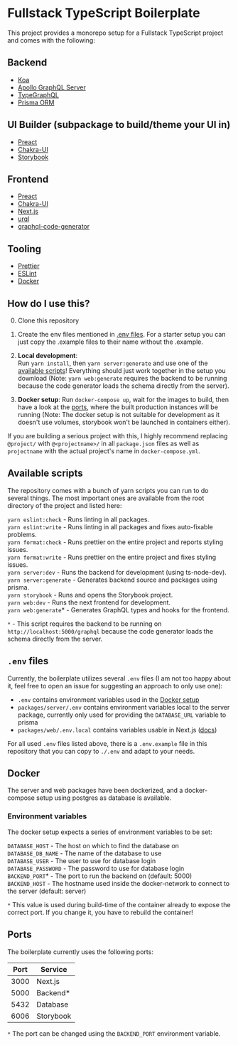 # Fullstack TypeScript Boilerplate

This project provides a monorepo setup for a Fullstack TypeScript project and comes with the following:

## Backend

- [Koa](https://github.com/koajs/koa/)
- [Apollo GraphQL Server](https://github.com/apollographql/apollo-server/tree/main/packages/apollo-server-koa/)
- [TypeGraphQL](https://github.com/MichalLytek/type-graphql/)
- [Prisma ORM](https://github.com/prisma/prisma/)

## UI Builder (subpackage to build/theme your UI in)

- [Preact](https://github.com/preactjs/preact/)
- [Chakra-UI](https://github.com/chakra-ui/chakra-ui/)
- [Storybook](https://github.com/storybookjs/storybook/)

## Frontend

- [Preact](https://github.com/preactjs/preact/)
- [Chakra-UI](https://github.com/chakra-ui/chakra-ui/)
- [Next.js](https://github.com/vercel/next.js/)
- [urql](https://github.com/FormidableLabs/urql/)
- [graphql-code-generator](https://github.com/dotansimha/graphql-code-generator/)

## Tooling

- [Prettier](https://github.com/prettier/prettier/)
- [ESLint](https://github.com/eslint/eslint/)
- [Docker](https://github.com/moby/moby)

## How do I use this?

0. Clone this repository
1. Create the env files mentioned in [.env files](#env-files). For a starter setup you can just copy the .example files
   to their name without the .example.

2. **Local development**:  
   Run `yarn install`, then `yarn server:generate` and use one of the [available scripts](#available-scripts)!
   Everything should just work together in the setup you download (Note: `yarn web:generate` requires the backend to be
   running because the code generator loads the schema directly from the server).

3. **Docker setup**:
   Run `docker-compose up`, wait for the images to build, then have a look at the [ports](#ports), where the built
   production instances will be running (Note: The docker setup is not suitable for development as it doesn't use
   volumes, storybook won't be launched in containers either).

If you are building a serious project with this, I highly recommend replacing `@project/` with `@<projectname>/` in
all `package.json` files as well as `projectname` with the actual project's name in `docker-compose.yml`.

## Available scripts

The repository comes with a bunch of yarn scripts you can run to do several things. The most important ones are
available from the root directory of the project and listed here:

`yarn eslint:check` - Runs linting in all packages.  
`yarn eslint:write` - Runs linting in all packages and fixes auto-fixable problems.  
`yarn format:check` - Runs prettier on the entire project and reports styling issues.  
`yarn format:write` - Runs prettier on the entire project and fixes styling issues.  
`yarn server:dev` - Runs the backend for development (using ts-node-dev).  
`yarn server:generate` - Generates backend source and packages using prisma.  
`yarn storybook` - Runs and opens the Storybook project.  
`yarn web:dev` - Runs the next frontend for development.  
`yarn web:generate`* - Generates GraphQL types and hooks for the frontend.

`*` - This script requires the backend to be running on `http://localhost:5000/graphql` because the code generator loads
the schema directly from the server.

## `.env` files

Currently, the boilerplate utilizes several `.env` files (I am not too happy about it, feel free to open an issue for
suggesting an approach to only use one):

- `.env` contains environment variables used in the [Docker setup](#docker)
- `packages/server/.env` contains environment variables local to the server package, currently only used for providing
  the `DATABASE_URL` variable to prisma
- `packages/web/.env.local` contains variables usable in
  Next.js ([docs](https://nextjs.org/docs/basic-features/environment-variables))

For all used `.env` files listed above, there is a `.env.example` file in this repository that you can copy to `./.env`
and adapt to your needs.

## Docker

The server and web packages have been dockerized, and a docker-compose setup using postgres as database is available.

### Environment variables

The docker setup expects a series of environment variables to be set:

`DATABASE_HOST` - The host on which to find the database on  
`DATABASE_DB_NAME` - The name of the database to use  
`DATABASE_USER` - The user to use for database login  
`DATABASE_PASSWORD` - The password to use for database login  
`BACKEND_PORT`* - The port to run the backend on (default: 5000)  
`BACKEND_HOST` - The hostname used inside the docker-network to connect to the server (default: server)

`*` This value is used during build-time of the container already to expose the correct port. If you change it, you have
to rebuild the container!

## Ports

The boilerplate currently uses the following ports:

| Port | Service |
|------|---------|
| 3000 | Next.js |
| 5000 | Backend* |
| 5432 | Database |
| 6006 | Storybook |

`*` The port can be changed using the `BACKEND_PORT` environment variable.
